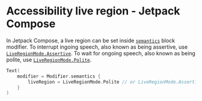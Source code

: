 # Accessibility live region - Jetpack Compose

In Jetpack Compose, a live region can be set inside [`semantics`](https://developer.android.com/reference/kotlin/androidx/compose/ui/semantics/package-summary#(androidx.compose.ui.Modifier).semantics(kotlin.Boolean,kotlin.Function1)) block modifier. To interrupt ingoing speech, also known as being assertive, use [`LiveRegionMode.Assertive`](https://developer.android.com/reference/kotlin/androidx/compose/ui/semantics/LiveRegionMode#Assertive()). To wait for ongoing speech, also known as being polite, use [`LiveRegionMode.Polite`](https://developer.android.com/reference/kotlin/androidx/compose/ui/semantics/LiveRegionMode#Polite()).

```kotlin
Text(
    modifier = Modifier.semantics {
        liveRegion = LiveRegionMode.Polite // or LiveRegionMode.Assertive
    }
)
```
